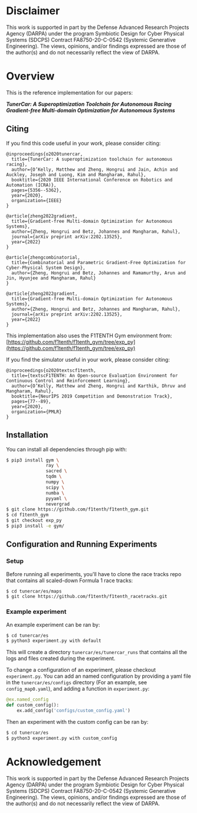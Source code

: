 # Disclaimer
This work is supported in part by the Defense Advanced Research Projects Agency (DARPA) under the program Symbiotic Design for Cyber Physical Systems (SDCPS) Contract FA8750-20-C-0542 (Systemic Generative Engineering). The views, opinions, and/or findings expressed are those of the author(s) and do not necessarily reflect the view of DARPA.

# Overview
This is the reference implementation for our papers:

<em><b>TunerCar: A Superoptimization Toolchain for Autonomous Racing</b></em>
<em><b>Gradient-free Multi-domain Optimization for Autonomous Systems</b></em>

## Citing

If you find this code useful in your work, please consider citing:

```
@inproceedings{o2020tunercar,
  title={TunerCar: A superoptimization toolchain for autonomous racing},
  author={O’Kelly, Matthew and Zheng, Hongrui and Jain, Achin and Auckley, Joseph and Luong, Kim and Mangharam, Rahul},
  booktitle={2020 IEEE International Conference on Robotics and Automation (ICRA)},
  pages={5356--5362},
  year={2020},
  organization={IEEE}
}
```
```
@article{zheng2022gradient,
  title={Gradient-free Multi-domain Optimization for Autonomous Systems},
  author={Zheng, Hongrui and Betz, Johannes and Mangharam, Rahul},
  journal={arXiv preprint arXiv:2202.13525},
  year={2022}
}
```
```
@article{zhengcombinatorial,
  title={Combinatorial and Parametric Gradient-Free Optimization for Cyber-Physical System Design},
  author={Zheng, Hongrui and Betz, Johannes and Ramamurthy, Arun and Jin, Hyunjee and Mangharam, Rahul}
}
```
```
@article{zheng2022gradient,
  title={Gradient-free Multi-domain Optimization for Autonomous Systems},
  author={Zheng, Hongrui and Betz, Johannes and Mangharam, Rahul},
  journal={arXiv preprint arXiv:2202.13525},
  year={2022}
}
```
This implementation also uses the F1TENTH Gym environment from: [https://github.com/f1tenth/f1tenth_gym/tree/exp_py](https://github.com/f1tenth/f1tenth_gym/tree/exp_py)

If you find the simulator useful in your work, please consider citing:

```
@inproceedings{o2020textscf1tenth,
  title={textscF1TENTH: An Open-source Evaluation Environment for Continuous Control and Reinforcement Learning},
  author={O’Kelly, Matthew and Zheng, Hongrui and Karthik, Dhruv and Mangharam, Rahul},
  booktitle={NeurIPS 2019 Competition and Demonstration Track},
  pages={77--89},
  year={2020},
  organization={PMLR}
}
```

## Installation
You can install all dependencies through pip with:

```bash
$ pip3 install gym \
               ray \
               sacred \
               tqdm \
               numpy \
               scipy \
               numba \
               pyyaml \
               nevergrad
$ git clone https://github.com/f1tenth/f1tenth_gym.git
$ cd f1tenth_gym
$ git checkout exp_py
$ pip3 install -e gym/
```

## Configuration and Running Experiments

### Setup

Before running all experiments, you'll have to clone the race tracks repo that contains all scaled-down Formula 1 race tracks:

```bash
$ cd tunercar/es/maps
$ git clone https://github.com/f1tenth/f1tenth_racetracks.git
```

### Example experiment

An example experiment can be ran by:
```bash
$ cd tunercar/es
$ python3 experiment.py with default
```

This will create a directory ```tunercar/es/tunercar_runs``` that contains all the logs and files created during the experiment.

To change a configuration of an experiment, please checkout ```experiment.py```. You can add an named configuration by providing a yaml file in the ```tunercar/es/configs``` directory (For an example, see ```config_map0.yaml```), and adding a function in ```experiment.py```:

```python
@ex.named_config
def custom_config():
    ex.add_config('configs/custom_config.yaml')
```

Then an experiment with the custom config can be ran by:
```bash
$ cd tunercar/es
$ python3 experiment.py with custom_config
```

# Acknowledgement

This work is supported in part by the Defense Advanced Research Projects Agency (DARPA) under the program Symbiotic Design for Cyber Physical Systems (SDCPS) Contract FA8750-20-C-0542 (Systemic Generative Engineering). The views, opinions, and/or findings expressed are those of the author(s) and do not necessarily reflect the view of DARPA.
